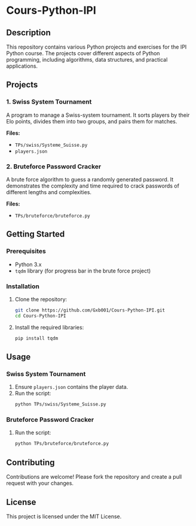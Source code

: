 # Cours-Python-IPI

## Description
This repository contains various Python projects and exercises for the IPI Python course. The projects cover different aspects of Python programming, including algorithms, data structures, and practical applications.

## Projects

### 1. Swiss System Tournament
A program to manage a Swiss-system tournament. It sorts players by their Elo points, divides them into two groups, and pairs them for matches.

**Files:**
- `TPs/swiss/Systeme_Suisse.py`
- `players.json`

### 2. Bruteforce Password Cracker
A brute force algorithm to guess a randomly generated password. It demonstrates the complexity and time required to crack passwords of different lengths and complexities.

**Files:**
- `TPs/bruteforce/bruteforce.py`

## Getting Started

### Prerequisites
- Python 3.x
- `tqdm` library (for progress bar in the brute force project)

### Installation
1. Clone the repository:
    ```sh
    git clone https://github.com/Gxb001/Cours-Python-IPI.git
    cd Cours-Python-IPI
    ```

2. Install the required libraries:
    ```sh
    pip install tqdm
    ```

## Usage

### Swiss System Tournament
1. Ensure `players.json` contains the player data.
2. Run the script:
    ```sh
    python TPs/swiss/Systeme_Suisse.py
    ```

### Bruteforce Password Cracker
1. Run the script:
    ```sh
    python TPs/bruteforce/bruteforce.py
    ```

## Contributing
Contributions are welcome! Please fork the repository and create a pull request with your changes.

## License
This project is licensed under the MIT License.